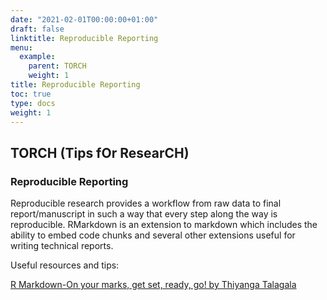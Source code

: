 ```yaml
---
date: "2021-02-01T00:00:00+01:00"
draft: false
linktitle: Reproducible Reporting
menu:
  example:
    parent: TORCH 
    weight: 1
title: Reproducible Reporting
toc: true
type: docs
weight: 1
---
```


## TORCH (Tips fOr ResearCH)



### Reproducible Reporting 

Reproducible research provides a workflow from raw data to final report/manuscript in such a way that every step along the way is reproducible. RMarkdown is an extension to markdown which includes the ability to embed code chunks and several other extensions useful for writing technical reports.

Useful resources and tips:

[R Markdown-On your marks, get set, ready, go! by Thiyanga Talagala](https://talks-thiyanga.netlify.app/rmarkdown_rladies/rmarkdownrladies_tst#1)


